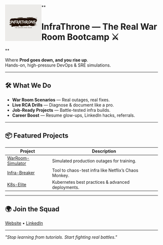 <img src="WhatsApp%20Image%202025-08-14%20at%2013.10.15.jpeg" width="120" align="left"> 
**<h1> InfraThrone — The Real War Room Bootcamp ⚔ </h1>**

Where **Prod goes down, and you rise up**.  
Hands-on, high-pressure DevOps & SRE simulations.

---

## 🛠️ What We Do
- **War Room Scenarios** — Real outages, real fixes.
- **Live RCA Drills** — Diagnose & document like a pro.
- **Job-Ready Projects** — Battle-tested infra builds.
- **Career Boost** — Resume glow-ups, LinkedIn hacks, referrals.

---

## 📦 Featured Projects
| Project | Description |
|---------|-------------|
| [WarRoom-Simulator](https://github.com/InfraThrone/WarRoom-Simulator) | Simulated production outages for training. |
| [Infra-Breaker](https://github.com/InfraThrone/Infra-Breaker) | Tool to chaos-test infra like Netflix’s Chaos Monkey. |
| [K8s-Elite](https://github.com/InfraThrone/K8s-Elite) | Kubernetes best practices & advanced deployments. |

---

## 🌍 Join the Squad
[Website](https://infrathrone.xyz) • [LinkedIn](https://linkedin.com/company/infrathrone)

---
*"Stop learning from tutorials. Start fighting real battles."*
